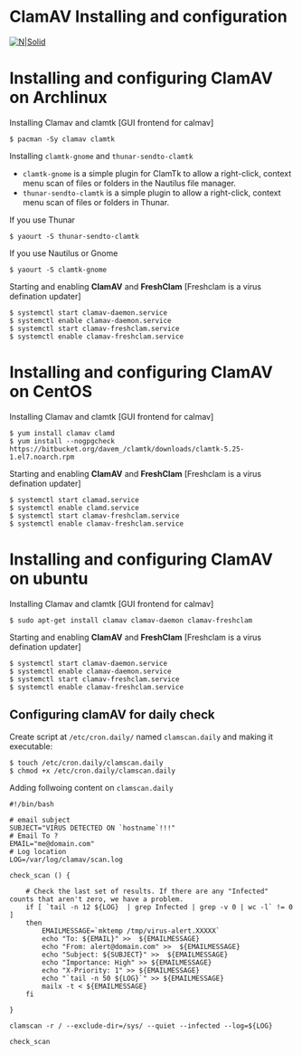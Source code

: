 # ClamAV Installing and configuration

[![N|Solid](https://www.clamav.net/assets/clamav-trademark.png)](https://www.clamav.net/assets/clamav-trademark.png)

# Installing and configuring ClamAV on Archlinux

Installing Clamav and clamtk [GUI frontend for calmav]
``` 
$ pacman -Sy clamav clamtk
```
Installing  `clamtk-gnome` and `thunar-sendto-clamtk` 
  - `clamtk-gnome` is a simple plugin for ClamTk to allow a right-click, context menu scan of files or folders in the Nautilus file manager.
  - `thunar-sendto-clamtk` is a simple plugin to allow a right-click, context menu scan of files or folders in Thunar.

If you use Thunar 
``` 
$ yaourt -S thunar-sendto-clamtk
```
If you use Nautilus or Gnome
``` 
$ yaourt -S clamtk-gnome
```
Starting and enabling **ClamAV** and **FreshClam** [Freshclam is a virus defination updater]
```
$ systemctl start clamav-daemon.service
$ systemctl enable clamav-daemon.service
$ systemctl start clamav-freshclam.service
$ systemctl enable clamav-freshclam.service

``` 


# Installing and configuring **ClamAV** on CentOS

Installing Clamav and clamtk [GUI frontend for calmav]

``` 
$ yum install clamav clamd
$ yum install --nogpgcheck https://bitbucket.org/davem_/clamtk/downloads/clamtk-5.25-1.el7.noarch.rpm
```

Starting and enabling **ClamAV** and **FreshClam** [Freshclam is a virus defination updater]
```
$ systemctl start clamad.service
$ systemctl enable clamd.service
$ systemctl start clamav-freshclam.service
$ systemctl enable clamav-freshclam.service
```



# Installing and configuring **ClamAV** on ubuntu

Installing Clamav and clamtk [GUI frontend for calmav]

``` 
$ sudo apt-get install clamav clamav-daemon clamav-freshclam
```
Starting and enabling **ClamAV** and **FreshClam** [Freshclam is a virus defination updater]

```
$ systemctl start clamav-daemon.service
$ systemctl enable clamav-daemon.service
$ systemctl start clamav-freshclam.service
$ systemctl enable clamav-freshclam.service

```




## Configuring **clamAV** for daily check
Create script at `/etc/cron.daily/`  named `clamscan.daily` and making it executable:
```
$ touch /etc/cron.daily/clamscan.daily
$ chmod +x /etc/cron.daily/clamscan.daily
```
Adding follwoing content on `clamscan.daily`
```
#!/bin/bash
 
# email subject
SUBJECT="VIRUS DETECTED ON `hostname`!!!"
# Email To ?
EMAIL="me@domain.com"
# Log location
LOG=/var/log/clamav/scan.log
 
check_scan () {
 
    # Check the last set of results. If there are any "Infected" counts that aren't zero, we have a problem.
    if [ `tail -n 12 ${LOG}  | grep Infected | grep -v 0 | wc -l` != 0 ]
    then
        EMAILMESSAGE=`mktemp /tmp/virus-alert.XXXXX`
        echo "To: ${EMAIL}" >>  ${EMAILMESSAGE}
        echo "From: alert@domain.com" >>  ${EMAILMESSAGE}
        echo "Subject: ${SUBJECT}" >>  ${EMAILMESSAGE}
        echo "Importance: High" >> ${EMAILMESSAGE}
        echo "X-Priority: 1" >> ${EMAILMESSAGE}
        echo "`tail -n 50 ${LOG}`" >> ${EMAILMESSAGE}
        mailx -t < ${EMAILMESSAGE}
    fi
 
}
 
clamscan -r / --exclude-dir=/sys/ --quiet --infected --log=${LOG}
 
check_scan
``` 
